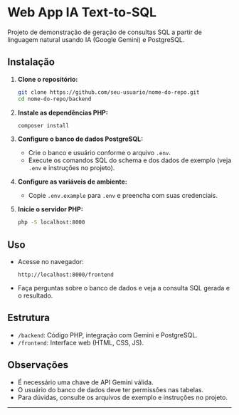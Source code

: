 # Web App IA Text-to-SQL

Projeto de demonstração de geração de consultas SQL a partir de linguagem natural usando IA (Google Gemini) e PostgreSQL.

## Instalação

1. **Clone o repositório:**
   ```bash
   git clone https://github.com/seu-usuario/nome-do-repo.git
   cd nome-do-repo/backend
   ```

2. **Instale as dependências PHP:**
   ```bash
   composer install
   ```

3. **Configure o banco de dados PostgreSQL:**
   - Crie o banco e usuário conforme o arquivo `.env`.
   - Execute os comandos SQL do schema e dos dados de exemplo (veja `.env` e instruções no projeto).

4. **Configure as variáveis de ambiente:**
   - Copie `.env.example` para `.env` e preencha com suas credenciais.

5. **Inicie o servidor PHP:**
   ```bash
   php -S localhost:8000
   ```

## Uso

- Acesse no navegador:  
  ```
  http://localhost:8000/frontend
  ```
- Faça perguntas sobre o banco de dados e veja a consulta SQL gerada e o resultado.

## Estrutura

- `/backend`: Código PHP, integração com Gemini e PostgreSQL.
- `/frontend`: Interface web (HTML, CSS, JS).

## Observações

- É necessário uma chave de API Gemini válida.
- O usuário do banco de dados deve ter permissões nas tabelas.
- Para dúvidas, consulte os arquivos de exemplo e instruções no projeto.

---
